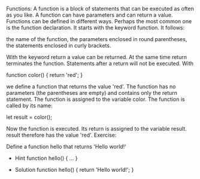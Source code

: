 Functions:
A function is a block of statements that can be executed as often as you like. A function can have parameters and can return a value. Functions can be defined in different ways. Perhaps the most common one is the function declaration. It starts with the keyword function. It follows:

the name of the function,
the parameters enclosed in round parentheses,
the statements enclosed in curly brackets.

With the keyword return a value can be returned. At the same time return terminates the function. Statements after a return will not be executed. With

function color() {
  return 'red';
}

we define a function that returns the value 'red'. The function has no parameters (the parentheses are empty) and contains only the return statement. The function is assigned to the variable color. The function is called by its name:

let result = color();

Now the function is executed. Its return is assigned to the variable result. result therefore has the value 'red'.
Exercise:

Define a function hello that returns 'Hello world!'

- Hint
function hello() {
  ...
}

- Solution
function hello() {
  return 'Hello world!';
}